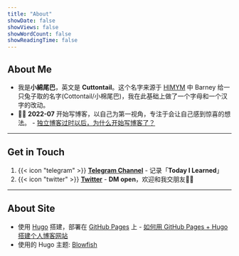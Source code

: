 ```yaml
---
title: "About"
showDate: false
showViews: false
showWordCount: false
showReadingTime: false
---
```


## About Me
- 我是**小綿尾巴**，英文是 **Cuttontail**。这个名字来源于 [HIMYM](https://www.imdb.com/title/tt0460649/) 中 Barney 给一只兔子取的名字(Cottontail/小棉尾巴)，我在此基础上做了一个字母和一个汉字的改动。
- ✍🏻 **2022-07** 开始写博客，以自己为第一视角，专注于会让自己感到惊喜的想法。 - [独立博客过时以后，为什么开始写博客了？](/blog/why-blog/)

---
## Get in Touch
1. {{< icon "telegram" >}} [**Telegram Channel**](https://t.me/cuttontail) - 记录「**Today I Learned**」
2. {{< icon "twitter" >}} [**Twitter**](https://twitter.com/cuttontailc) - **DM open**，欢迎和我交朋友🫶🏻

---
## About Site

- 使用 [Hugo](https://gohugo.io/) 搭建，部署在 [GitHub Pages](https://pages.github.com/) 上 - [如何用 GitHub Pages + Hugo 搭建个人博客网站](/blog/create-a-wesite-using-github-pages-and-hugo/)
- 使用的 Hugo 主题: [Blowfish](https://nunocoracao.github.io/blowfish/)